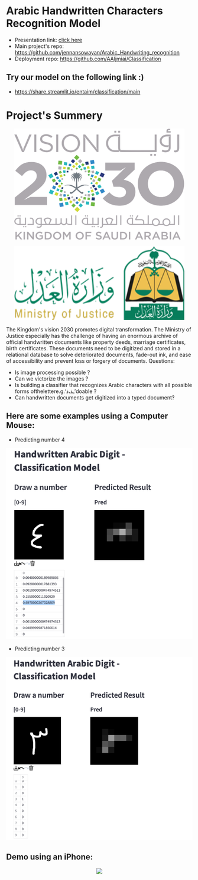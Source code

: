 # Arabic Handwritten Characters Recognition Model

* Presentation link: [click here](https://github.com/AAljmiai/SADAIA_T5_Data_Science_BootCamp_Projects/blob/main/Classification/Presentation/Handwritten%20Classification.pdf)
* Main project's repo: https://github.com/jennansowayan/Arabic_Handwriting_recognition
* Deployment repo: https://github.com/AAljmiai/Classification

## Try our model on the following link :) 
* https://share.streamlit.io/entaim/classification/main

# Project's Summery

<p align="center">
  <img width="460" height="300" src="https://github.com/jennansowayan/Arabic_Handwriting_recognition/blob/main/logo/v2030.png?raw=true">
</p>
<p align="center">
  <img width="460" height="200" src="https://github.com/jennansowayan/Arabic_Handwriting_recognition/blob/main/logo/mj.png?raw=true">
</p>

The Kingdom's vision 2030 promotes digital transformation. The Ministry of Justice especially has the challenge of having an enormous archive of official handwritten documents like property deeds, marriage certificates, birth certificates. These documents need to be digitized and stored in a relational database to solve deteriorated documents, fade-out ink, and ease of accessibility and prevent loss or forgery of documents.
Questions:
-  Is image processing possible ?
-  Can we victorize the images ?
-  Is building a classifier that recognizes Arabic characters with all possible forms
ofthelettere.g.‘ـذ،ذ’doable ?
-  Can handwritten documents get digitized into a typed document?

## Here are some examples using a Computer Mouse:

- Predicting number 4

<p align="center">
  <img src="https://github.com/AAljmiai/Classification/raw/main/Screen%20Shot%202021-12-17%20at%201.00.56%20PM.png">
</p>

- Predicting number 3

<p align="center">
  <img src="https://github.com/AAljmiai/Classification/raw/main/Screen%20Shot%202021-12-17%20at%2012.58.55%20PM.png">
</p>

## Demo using an iPhone:

<p align="center">
  <img src="https://github.com/AAljmiai/Classification/raw/main/iphone.gif">
</p>
